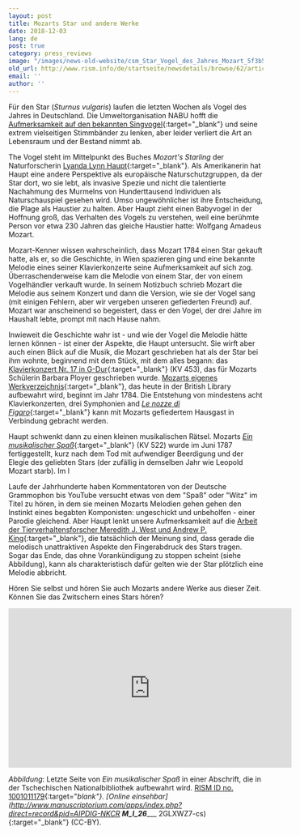 ```yaml
---
layout: post
title: Mozarts Star und andere Werke
date: 2018-12-03
lang: de
post: true
category: press_reviews
image: "/images/news-old-website/csm_Star_Vogel_des_Jahres_Mozart_5f3b5cf600.png"
old_url: http://www.rism.info/de/startseite/newsdetails/browse/62/article/64/music-and-mozarts-starling.html
email: ''
author: ''
---
```



Für den Star (_Sturnus vulgaris_) laufen die letzten Wochen als Vogel des Jahres in Deutschland. Die Umweltorganisation NABU hofft die [Aufmerksamkeit auf den bekannten Singvogel](https://www.nabu.de/tiere-und-pflanzen/aktionen-und-projekte/vogel-des-jahres/star/index.html){:target="_blank"} und seine extrem vielseitigen Stimmbänder zu lenken, aber leider verliert die Art an Lebensraum und der Bestand nimmt ab.

The Vogel steht im Mittelpunkt des Buches _Mozart's Starling_ der Naturforscherin [Lyanda Lynn Haupt](https://www.lyandalynnhaupt.com/){:target="_blank"}. Als Amerikanerin hat Haupt eine andere Perspektive als europäische Naturschutzgruppen, da der Star dort, wo sie lebt, als invasive Spezie und nicht die talentierte Nachahmung des Murmelns von Hunderttausend Individuen als Naturschauspiel gesehen wird. Umso ungewöhnlicher ist ihre Entscheidung, die Plage als Haustier zu halten. Aber Haupt zieht einen Babyvogel in der Hoffnung groß, das Verhalten des Vogels zu verstehen, weil eine berühmte Person vor etwa 230 Jahren das gleiche Haustier hatte: Wolfgang Amadeus Mozart.

Mozart-Kenner wissen wahrscheinlich, dass Mozart 1784 einen Star gekauft hatte, als er, so die Geschichte, in Wien spazieren ging und eine bekannte Melodie eines seiner Klavierkonzerte seine Aufmerksamkeit auf sich zog. Überraschenderweise kam die Melodie von einem Star, der von einem Vogelhändler verkauft wurde. In seinem Notizbuch schrieb Mozart die Melodie aus seinem Konzert und dann die Version, wie sie der Vogel sang (mit einigen Fehlern, aber wir vergeben unseren gefiederten Freund) auf. Mozart war anscheinend so begeistert, dass er den Vogel, der drei Jahre im Haushalt lebte, prompt mit nach Hause nahm.

Inwieweit die Geschichte wahr ist - und wie der Vogel die Melodie hätte lernen können - ist einer der Aspekte, die Haupt untersucht. Sie wirft aber auch einen Blick auf die Musik, die Mozart geschrieben hat als der Star bei ihm wohnte, beginnend mit dem Stück, mit dem alles begann: das [Klavierkonzert Nr. 17 in G-Dur](https://opac.rism.info/search?View=rism&author=mozart+wolfgang&q=453+concertos){:target="_blank"} (KV 453), das für Mozarts Schülerin Barbara Ployer geschrieben wurde. [Mozarts eigenes Werkverzeichnis](http://www.bl.uk/turning-the-pages/?id=0d3ac4d1-793c-4021-b178-9c666c90f2bc&type=book){:target="_blank"}, das heute in der British Library aufbewahrt wird, beginnt im Jahr 1784. Die Entstehung von mindestens acht Klavierkonzerten, drei Symphonien and [_Le nozze di Figaro_](https://opac.rism.info/search?View=rism&author=mozart+wolfgang&q=nozze+figaro){:target="_blank"} kann mit Mozarts gefiedertem Hausgast in Verbindung gebracht werden.

Haupt schwenkt dann zu einen kleinen musikalischen Rätsel. Mozarts [_Ein musikalischer Spaß_](https://opac.rism.info/search?View=rism&author=mozart+wolfgang&q=522+ein+musikalischer){:target="_blank"} (KV 522) wurde im Juni 1787 fertiggestellt, kurz nach dem Tod mit aufwendiger Beerdigung und der Elegie des geliebten Stars (der zufällig in demselben Jahr wie Leopold Mozart starb). Im l

Laufe der Jahrhunderte haben Kommentatoren von der Deutsche Grammophon bis YouTube versucht etwas von dem "Spaß" oder "Witz" im Titel zu hören, in dem sie meinen Mozarts Melodien gehen gehen den Instinkt eines begabten Komponisten: ungeschickt und unbeholfen - einer Parodie gleichend. Aber Haupt lenkt unsere Aufmerksamkeit auf die [Arbeit der Tierverhaltensforscher Meredith J. West und Andrew P. King](http://www.indiana.edu/~aviary/Research/Mozart's%20Starling.pdf){:target="_blank"}, die tatsächlich der Meinung sind, dass gerade die melodisch unattraktiven Aspekte den Fingerabdruck des Stars tragen. Sogar das Ende, das ohne Vorankündigung zu stoppen scheint (siehe Abbildung), kann als charakteristisch dafür gelten wie der Star plötzlich eine Melodie abbricht.

Hören Sie selbst und hören Sie auch Mozarts andere Werke aus dieser Zeit. Können Sie das Zwitschern eines Stars hören?

<iframe width="560" height="315" src="https://www.youtube.com/embed/nx-N9I1eZyM" frameborder="0" allow="accelerometer; autoplay; encrypted-media; gyroscope; picture-in-picture" allowfullscreen></iframe>

_Abbildung_: Letzte Seite von _Ein musikalischer Spaß_ in einer Abschrift, die in der Tschechischen Nationalbibliothek aufbewahrt wird. [RISM ID no. 1001011179](https://opac.rism.info/search?id=1001011179&View=rism){:target="_blank"}. [Online einsehbar](http://www.manuscriptorium.com/apps/index.php?direct=record&pid=AIPDIG-NKCR __M_I_26______ 2GLXWZ7-cs){:target="_blank"} (CC-BY).



